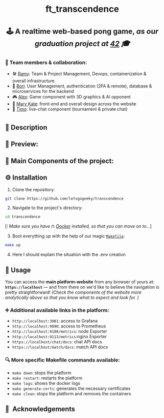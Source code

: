 #

# <p align="center">**ft_transcendence**</p>

# <p align="center"> <sup>🕹️ A realtime web-based pong game, _as our graduation project at [42](https://www.42network.org) 🎓_ </sup> </p>

### 👥 Team members & collaboration: 
- 🛠️ [Ramy](https://github.com/letsgogeeky): Team & Project Management, Devops, containerization & overall infrastructure 
- 🔐 [Bori](https://github.com/pisakbori): User Management, authentication (2FA & remote), database & microservices for the backend
- 🎮 [Alex](https://github.com/aoprea42): Game component with 3D graphics & AI opponent
- 🎨 [Mary Kate](https://github.com/MaryKateEvan): front-end and overall design across the website
- 💬 [Timo](https://github.com/TimoKillinger): live-chat component (tournament & private chat)

#

## 📝 Description


## 👀 Preview:


## 🎯 Main Components of the project:


## ⚙️ Installation

1. Clone the repository:

```bash
git clone https://github.com/letsgogeeky/transcendence
```

2. Navigate to the project's directory:

```bash
cd transcendence
```
[❕ _Make sure you have <img src="https://skillicons.dev/icons?i=docker" alt="Docker" height="12"> [*Docker*](https://www.docker.com) installed, so that you can move on to..._]


3. Boot everything up with the help of our magic [`Makefile`](Makefile):

```bash
make up
```

4. Here I should explain the situation with the .env creation

## 🚀 Usage

You can access the **main platform-website** from any browser of yours at: **`https://localhost`** — and from there on we'd like to believe the navigation is pretty straightforward! _(Check the components of the website more analytically above so that you know what to expect and look for. )_

### ➕ Additional available links in the platform:
- `http://localhost:3001`: access to Grafana
- `http://localhost:9090`: access to Prometheus
- `http://localhost:9100/metrics`: node Exporter
- `http://localhost:9113/metrics`:nginx Exporter 
- `https://localhost/chat/docs`: chat API docs
- `https://localhost/match/docs`: match API docs

### 🔍 More specific **Makefile commands** available:
- `make down`: stops the platform
- `make restart`: restarts the platform
- `make logs`: shows the docker logs
- `make generate-certs`: generates the necessary certificates
- `make clean`: stops the platform and removes the containers


## 🙌 &nbsp;Acknowledgements
